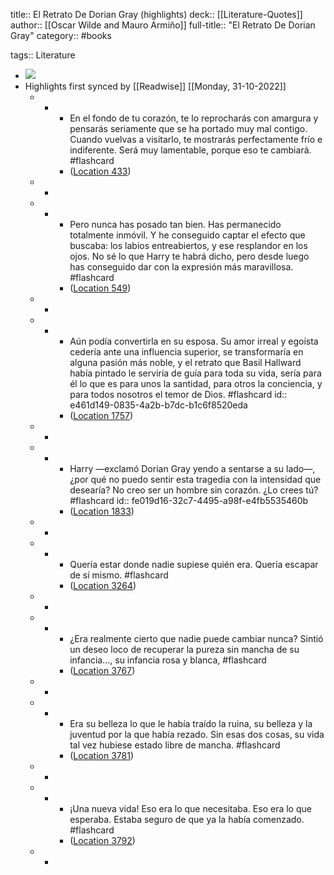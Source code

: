 title:: El Retrato De Dorian Gray (highlights)
deck:: [[Literature-Quotes]]
author:: [[Oscar Wilde and Mauro Armiño]]
full-title:: "El Retrato De Dorian Gray"
category:: #books

tags:: Literature

- ![](https://m.media-amazon.com/images/I/91KVu+3L8dL._SY160.jpg)
- Highlights first synced by [[Readwise]] [[Monday, 31-10-2022]]
	- -
		- En el fondo de tu corazón, te lo reprocharás con amargura y pensarás seriamente que se ha portado muy mal contigo. Cuando vuelvas a visitarlo, te mostrarás perfectamente frío e indiferente. Será muy lamentable, porque eso te cambiará. #flashcard
		- ([Location 433](https://readwise.io/to_kindle?action=open&asin=B0095QVDH4&location=433))
	- -
	- -
		- Pero nunca has posado tan bien. Has permanecido totalmente inmóvil. Y he conseguido captar el efecto que buscaba: los labios entreabiertos, y ese resplandor en los ojos. No sé lo que Harry te habrá dicho, pero desde luego has conseguido dar con la expresión más maravillosa. #flashcard
		- ([Location 549](https://readwise.io/to_kindle?action=open&asin=B0095QVDH4&location=549))
	- -
	- -
		- Aún podía convertirla en su esposa. Su amor irreal y egoísta cedería ante una influencia superior, se transformaría en alguna pasión más noble, y el retrato que Basil Hallward había pintado le serviría de guía para toda su vida, sería para él lo que es para unos la santidad, para otros la conciencia, y para todos nosotros el temor de Dios. #flashcard
		  id:: e461d149-0835-4a2b-b7dc-b1c6f8520eda
		- ([Location 1757](https://readwise.io/to_kindle?action=open&asin=B0095QVDH4&location=1757))
	- -
	- -
		- Harry —exclamó Dorian Gray yendo a sentarse a su lado—, ¿por qué no puedo sentir esta tragedia con la intensidad que desearía? No creo ser un hombre sin corazón. ¿Lo crees tú? #flashcard
		  id:: fe019d16-32c7-4495-a98f-e4fb5535460b
		- ([Location 1833](https://readwise.io/to_kindle?action=open&asin=B0095QVDH4&location=1833))
	- -
	- -
		- Quería estar donde nadie supiese quién era. Quería escapar de sí mismo. #flashcard
		- ([Location 3264](https://readwise.io/to_kindle?action=open&asin=B0095QVDH4&location=3264))
	- -
	- -
		- ¿Era realmente cierto que nadie puede cambiar nunca? Sintió un deseo loco de recuperar la pureza sin mancha de su infancia..., su infancia rosa y blanca, #flashcard
		- ([Location 3767](https://readwise.io/to_kindle?action=open&asin=B0095QVDH4&location=3767))
	- -
	- -
		- Era su belleza lo que le había traído la ruina, su belleza y la juventud por la que había rezado. Sin esas dos cosas, su vida tal vez hubiese estado libre de mancha. #flashcard
		- ([Location 3781](https://readwise.io/to_kindle?action=open&asin=B0095QVDH4&location=3781))
	- -
	- -
		- ¡Una nueva vida! Eso era lo que necesitaba. Eso era lo que esperaba. Estaba seguro de que ya la había comenzado. #flashcard
		- ([Location 3792](https://readwise.io/to_kindle?action=open&asin=B0095QVDH4&location=3792))
	- -